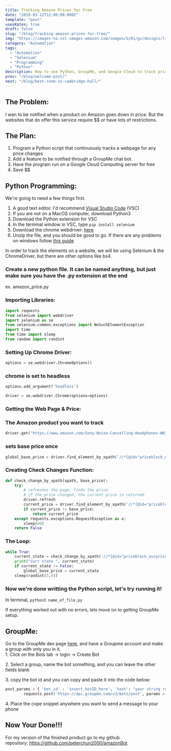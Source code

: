 ```yaml
---
title: Tracking Amazon Prices for Free
date: "2019-03-12T12:00:00.000Z"
template: "post"
usesKatex: true
draft: false
slug: "/blog/tracking-amazon-prices-for-free/"
img: "https://images-na.ssl-images-amazon.com/images/G/01/gc/designs/livepreview/amazon_dkblue_noto_email_v2016_us-main._CB468775337_.png"
category: "Automation"
tags:
  - "Automation"
  - "Selenium"
  - "Programming"
  - "Python"
description: How to use Python, GroupMe, and Google Cloud to track pricing changes on Amazon.
prev: "/blog/welcome-post/"
next: "/blog/best-room-in-cambridge-hall/"
---
```


The Problem:
------------

I wan to be notified when a product on Amazon goes down in price. But the websites that do offer this service require $$ or have lots of restrictions.

The Plan:
---------

1.  Program a Python script that continuously tracks a webpage for any price changes
2.  Add a feature to be notified through a GroupMe chat bot.
3.  Have the program run on a Google Cloud Computing server for free
4.  Save $$

Python Programming:
-------------------

We're going to need a few things first.

1.  A good text editor. I'd recommend [Visual Studio Code](https://code.visualstudio.com/) (VSC)
2.  If you are not on a MacOS computer, download Python3
3.  Download the Python extension for VSC
4.  In the terminal window in VSC, type `pip install selenium`
5.  Download the chrome webdriver: [here](https://chromedriver.storage.googleapis.com/index.html?path=73.0.3683.20/)
6.  Unzip the file, and you should be good to go. If there are any problems on windows follow [this guide](http://jonathansoma.com/lede/foundations-2018/classes/selenium/selenium-windows-install/)

In order to track the elements on a website, we will be using Selenium & the ChromeDriver, but there are other options like bs4. 

### Create a new python file. It can be named anything, but just make sure you have the .py extension at the end

ex. amazon_price.py

### Importing Libraries:
```python
import requests
from selenium import webdriver
import selenium as se
from selenium.common.exceptions import NoSuchElementException  
import time
from time import sleep
from random import randint
```
### Setting Up Chrome Driver:
```python
options = se.webdriver.ChromeOptions()
```
### chrome is set to headless
```python
options.add_argument('headless')

driver = se.webdriver.Chrome(options=options)
```
### Getting the Web Page & Price:

### The Amazon product you want to track
```python
driver.get("https://www.amazon.com/Sony-Noise-Cancelling-Headphones-WH1000XM3/dp/B07G4MNFS1/ref=sr_1_2?crid=N5OCS4NJDH4M&keywords=sony+wh-1000xm3&qid=1551040801&s=gateway&sprefix=sony+%2Caps%2C120&sr=8-2")
```
### sets base price once
```python
global_base_price = driver.find_element_by_xpath('//*[@id="priceblock_ourprice"]').text
```
### Creating Check Changes Function:
```python
def check_change_by_xpath(xpath, base_price):
    try:
        # refreshes the page, finds the price
        # if the price changed, the current price is returned
        driver.refresh
        current_price = driver.find_element_by_xpath('//*[@id="priceblock_ourprice"]').text
        if current_price != base_price:
            return current_price
    except requests.exceptions.RequestException as e:
        sleep(60)
    return False
```
### The Loop:
```python
while True:
    current_state = check_change_by_xpath('//*[@id="priceblock_ourprice"]', global_base_price)
    print("curr state ", current_state)
    if current_state != False:
        global_base_price = current_state
    sleep(randint(3,5))
```
### Now we're done writting the Python script, let's try running it!

In terminal, `python3 name_of_file.py`

If everything worked out with no errors, lets move on to getting GroupMe setup.

GroupMe:
--------

Go to the GroupMe dev page [here](https://dev.groupme.com/), and have a Groupme account and make a group with only you in it.\
1\. Click on the Bots tab -> login -> Create Bot 

2\. Select a group, name the bot something, and you can leave the other fields blank

3\. copy the bot id and you can copy and paste it into the code below: 
```python
post_params = { 'bot_id' : 'insert_botID_here', 'text': "your string response" }
        requests.post('https://api.groupme.com/v3/bots/post', params = post_params)
```
4\. Place the cope snippet anywhere you want to send a message to your phone

Now Your Done!!!
----------------

For my version of the finished product go to my github repository: <https://github.com/peterchun2000/amazonBot>

